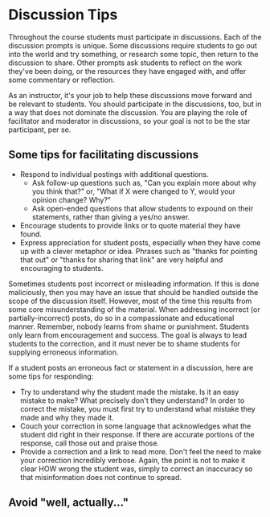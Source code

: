 # Discussion Tips

Throughout the course students must participate in discussions. Each of the discussion prompts is unique. Some discussions require students to go out into the world and try something, or research some topic, then return to the discussion to share. Other prompts ask students to reflect on the work they've been doing, or the resources they have engaged with, and offer some commentary or reflection.

As an instructor, it's your job to help these discussions move forward and be relevant to students. You should participate in the discussions, too, but in a way that does not dominate the discussion. You are playing the role of facilitator and moderator in discussions, so your goal is not to be the star participant, per se.

## Some tips for facilitating discussions

* Respond to individual postings with additional questions.
    * Ask follow-up questions such as, "Can you explain more about why you think that?" or, "What if X were changed to Y, would your opinion change? Why?" 
    * Ask open-ended questions that allow students to expound on their statements, rather than giving a yes/no answer. 
* Encourage students to provide links or to quote material they have found.
* Express appreciation for student posts, especially when they have come up with a clever metaphor or idea. Phrases such as "thanks for pointing that out" or "thanks for sharing that link" are very helpful and encouraging to students.

Sometimes students post incorrect or misleading information. If this is done maliciously, then you may have an issue that should be handled outside the scope of the discussion itself. However, most of the time this results from some core misunderstanding of the material. When addressing incorrect (or partially-incorrect) posts, do so in a compassionate and educational manner. Remember, nobody learns from shame or punishment. Students only learn from encouragement and success. The goal is always to lead students to the correction, and it must never be to shame students for supplying erroneous information.

If a student posts an erroneous fact or statement in a discussion, here are some tips for responding:

* Try to understand why the student made the mistake. Is it an easy mistake to make? What precisely don't they understand? In order to correct the mistake, you must first try to understand what mistake they made and why they made it.
* Couch your correction in some language that acknowledges what the student did right in their response. If there are accurate portions of the response, call those out and praise those. 
* Provide a correction and a link to read more. Don't feel the need to make your correction incredibly verbose. Again, the point is not to make it clear HOW wrong the student was, simply to correct an inaccuracy so that misinformation does not continue to spread.

## Avoid "well, actually..."

